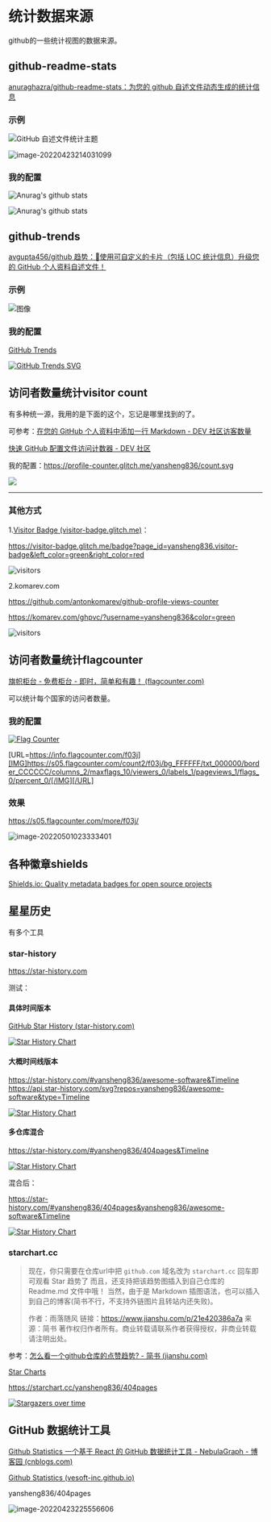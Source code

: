 # 统计数据来源

github的一些统计视图的数据来源。

## github-readme-stats

[anuraghazra/github-readme-stats：为您的 github 自述文件动态生成的统计信息](https://github.com/anuraghazra/github-readme-stats)

### 示例

![GitHub 自述文件统计主题](assets/68747470733a2f2f7265732e636c6f7564696e6172792.jpg)

![image-20220423214031099](assets/image-20220423214031099.png)

### 我的配置

![Anurag's github stats](https://github-readme-stats.vercel.app/api?username=yansheng836&show_icons=true&theme=vue-dark)

![Anurag's github stats](https://github-readme-stats.vercel.app/api/top-langs/?username=yansheng836&hide=javascript,html,css,java,python,ruby&theme=vue-dark)

## github-trends

[avgupta456/github 趋势：🚀使用可自定义的卡片（包括 LOC 统计信息）升级您的 GitHub 个人资料自述文件！](https://github.com/avgupta456/github-trends)

### 示例

![图像](assets/143486536-83e85294-2839-4cf1-9e14-685c05da918b.png)

### 我的配置

[GitHub Trends](https://www.githubtrends.io/wrapped/yansheng836)

[![GitHub Trends SVG](https://api.githubtrends.io/user/svg/yansheng836/langs)](https://githubtrends.io)

## 访问者数量统计visitor count

有多种统一源，我用的是下面的这个，忘记是哪里找到的了。

可参考：[在您的 GitHub 个人资料中添加一行 Markdown - DEV 社区访客数量](https://dev.to/ryanlanciaux/visitor-count-on-your-github-profile-with-one-line-of-markdown-593g)

[快速 GitHub 配置文件访问计数器 - DEV 社区](https://dev.to/ryanlanciaux/quick-github-profile-visit-counter-14en)

我的配置：https://profile-counter.glitch.me/yansheng836/count.svg

![](https://profile-counter.glitch.me/yansheng836/count.svg)

---

### 其他方式

1.[Visitor Badge (visitor-badge.glitch.me)](https://visitor-badge.glitch.me/#docs)： 

https://visitor-badge.glitch.me/badge?page_id=yansheng836.visitor-badge&left_color=green&right_color=red

![visitors](https://visitor-badge.glitch.me/badge?page_id=page.id&left_color=green&right_color=red)

2.komarev.com

https://github.com/antonkomarev/github-profile-views-counter

https://komarev.com/ghpvc/?username=yansheng836&color=green

![visitors](https://komarev.com/ghpvc/?username=yansheng836&color=green)

## 访问者数量统计flagcounter

[旗帜柜台 - 免费柜台 - 即时，简单和有趣！ (flagcounter.com)](https://www.flagcounter.com/index.html?)

可以统计每个国家的访问者数量。

### 我的配置

<a href="https://info.flagcounter.com/f03j"><img src="https://s05.flagcounter.com/count2/f03j/bg_FFFFFF/txt_000000/border_CCCCCC/columns_2/maxflags_10/viewers_0/labels_1/pageviews_1/flags_0/percent_0/" alt="Flag Counter" border="0"></a>



[URL=https://info.flagcounter.com/f03j][IMG]https://s05.flagcounter.com/count2/f03j/bg_FFFFFF/txt_000000/border_CCCCCC/columns_2/maxflags_10/viewers_0/labels_1/pageviews_1/flags_0/percent_0/[/IMG][/URL]

### 效果

https://s05.flagcounter.com/more/f03j/

![image-20220501023333401](assets/image-20220501023333401.png)

## 各种徽章shields

[Shields.io: Quality metadata badges for open source projects](https://shields.io/)

## 星星历史

有多个工具

### star-history

https://star-history.com

测试：

#### 具体时间版本

[GitHub Star History (star-history.com)](https://star-history.com/#yansheng836/awesome-software&Date)

[![Star History Chart](https://api.star-history.com/svg?repos=yansheng836/awesome-software&type=Date)](https://star-history.com/#yansheng836/awesome-software&Date)

#### 大概时间线版本

https://star-history.com/#yansheng836/awesome-software&Timeline
https://api.star-history.com/svg?repos=yansheng836/awesome-software&type=Timeline

[![Star History Chart](https://api.star-history.com/svg?repos=yansheng836/awesome-software&type=Timeline)](https://star-history.com/#yansheng836/awesome-software&Date)

#### 多仓库混合

https://star-history.com/#yansheng836/404pages&Timeline

[![Star History Chart](https://api.star-history.com/svg?repos=yansheng836/404pages&type=Timeline)](https://star-history.com/#yansheng836/404pages&Timeline)

混合后：

https://star-history.com/#yansheng836/404pages&yansheng836/awesome-software&Timeline

[![Star History Chart](https://api.star-history.com/svg?repos=yansheng836/404pages,yansheng836/awesome-software&type=Timeline)](https://star-history.com/#yansheng836/404pages&yansheng836/awesome-software&Timeline)

### starchart.cc

> 现在，你只需要在仓库url中把 `github.com` 域名改为 `starchart.cc` 回车即可观看 Star 趋势了
>  而且，还支持把该趋势图插入到自己仓库的 Readme.md 文件中哦！
>  当然，由于是 Markdown 插图语法，也可以插入到自己的博客(简书不行，不支持外链图片且转站内还失败)。
>
> 作者：雨落随风
> 链接：https://www.jianshu.com/p/21e420386a7a
> 来源：简书
> 著作权归作者所有。商业转载请联系作者获得授权，非商业转载请注明出处。

参考：[怎么看一个github仓库的点赞趋势? - 简书 (jianshu.com)](https://www.jianshu.com/p/21e420386a7a)

[Star Charts](https://starchart.cc/yansheng836/404pages)

https://starchart.cc/yansheng836/404pages

[![Stargazers over time](https://starchart.cc/yansheng836/404pages.svg)](https://starchart.cc/yansheng836/404pages)

##  GitHub 数据统计工具

[Github Statistics 一个基于 React 的 GitHub 数据统计工具 - NebulaGraph - 博客园 (cnblogs.com)](https://www.cnblogs.com/nebulagraph/p/12095338.html)

[Github Statistics (vesoft-inc.github.io)](https://vesoft-inc.github.io/github-statistics/)

yansheng836/404pages

![image-20220423225556606](assets/image-20220423225556606.png)

